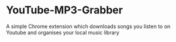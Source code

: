 # YouTube-MP3-Grabber
A simple Chrome extension which downloads songs you listen to on Youtube and organises your local music library
